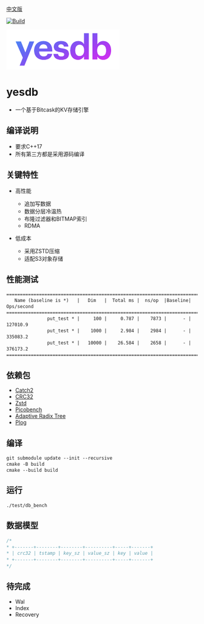 [中文版](README_cn.md)

[![Build](https://github.com/syaojun/yesdb/actions/workflows/yesdb.yml/badge.svg)](https://github.com/syaojun/yesdb/actions/workflows/yesdb.yml)

![yesdb](/logo/yesdb2.png)

# yesdb

- 一个基于Bitcask的KV存储引擎

## 编译说明

- 要求C++17
- 所有第三方都是采用源码编译

## 关键特性

- 高性能

  - 追加写数据
  - 数据分层冷温热
  - 布隆过滤器和BITMAP索引
  - RDMA

- 低成本

  - 采用ZSTD压缩
  - 适配S3对象存储

## 性能测试

```
===============================================================================
   Name (baseline is *)   |   Dim   |  Total ms |  ns/op  |Baseline| Ops/second
===============================================================================
               put_test * |     100 |     0.787 |    7873 |      - |   127010.9
               put_test * |    1000 |     2.984 |    2984 |      - |   335083.2
               put_test * |   10000 |    26.584 |    2658 |      - |   376173.2
===============================================================================
```

## 依赖包

- [Catch2](https://github.com/catchorg/Catch2)
- [CRC32](https://github.com/google/crc32c)
- [Zstd](https://github.com/facebook/zstd)
- [Picobench](https://github.com/iboB/picobench)
- [Adaptive Radix Tree](https://github.com/rafaelkallis/adaptive-radix-tree)
- [Plog](https://github.com/SergiusTheBest/plog)

## 编译

```console
git submodule update --init --recursive
cmake -B build
cmake --build build
```

## 运行

```console
./test/db_bench
```

## 数据模型

```c
/*
* +-------+--------+--------+----------+-----+-------+
* | crc32 | tstamp | key_sz | value_sz | key | value | 
* +-------+--------+--------+----------+-----+-------+
*/
```

## 待完成

- Wal
- Index
- Recovery
